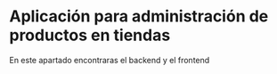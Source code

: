 # Aplicación para administración de productos en tiendas

En este apartado encontraras el backend y el frontend
